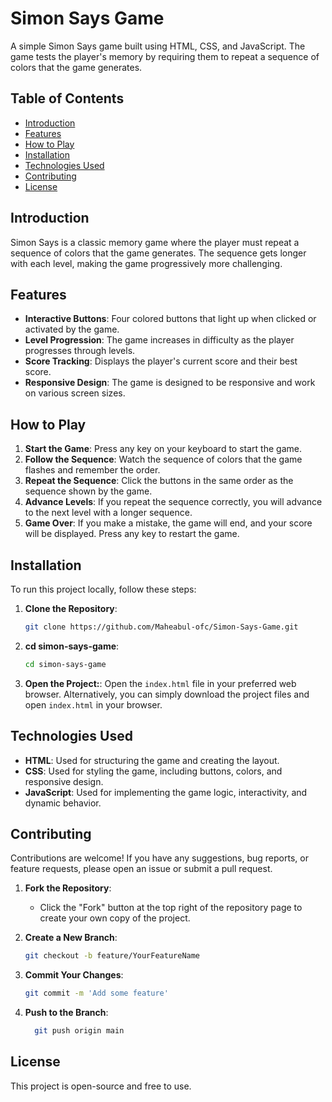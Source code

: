 # Simon Says Game

A simple Simon Says game built using HTML, CSS, and JavaScript. The game tests the player's memory by requiring them to repeat a sequence of colors that the game generates.

## Table of Contents
- [Introduction](#introduction)
- [Features](#features)
- [How to Play](#how-to-play)
- [Installation](#installation)
- [Technologies Used](#technologies-used)
- [Contributing](#contributing)
- [License](#license)

## Introduction
Simon Says is a classic memory game where the player must repeat a sequence of colors that the game generates. The sequence gets longer with each level, making the game progressively more challenging.

## Features
- **Interactive Buttons**: Four colored buttons that light up when clicked or activated by the game.
- **Level Progression**: The game increases in difficulty as the player progresses through levels.
- **Score Tracking**: Displays the player's current score and their best score.
- **Responsive Design**: The game is designed to be responsive and work on various screen sizes.

## How to Play
1. **Start the Game**: Press any key on your keyboard to start the game.
2. **Follow the Sequence**: Watch the sequence of colors that the game flashes and remember the order.
3. **Repeat the Sequence**: Click the buttons in the same order as the sequence shown by the game.
4. **Advance Levels**: If you repeat the sequence correctly, you will advance to the next level with a longer sequence.
5. **Game Over**: If you make a mistake, the game will end, and your score will be displayed. Press any key to restart the game.

## Installation
To run this project locally, follow these steps:

1. **Clone the Repository**:
   ```bash
   git clone https://github.com/Maheabul-ofc/Simon-Says-Game.git
2. **cd simon-says-game**:
   ```bash
   cd simon-says-game
   ```
3. **Open the Project:**:
Open the `index.html` file in your preferred web browser.
Alternatively, you can simply download the project files and open `index.html` in your browser.


## Technologies Used
- **HTML**: Used for structuring the game and creating the layout.
- **CSS**: Used for styling the game, including buttons, colors, and responsive design.
- **JavaScript**: Used for implementing the game logic, interactivity, and dynamic behavior.

## Contributing
Contributions are welcome! If you have any suggestions, bug reports, or feature requests, please open an issue or submit a pull request.

1. **Fork the Repository**:
   - Click the "Fork" button at the top right of the repository page to create your own copy of the project.

2. **Create a New Branch**:
   ```bash
   git checkout -b feature/YourFeatureName
3. **Commit Your Changes**:
   ```bash
   git commit -m 'Add some feature'
4. **Push to the Branch**:
   ```bash
     git push origin main
## License
This project is open-source and free to use.
